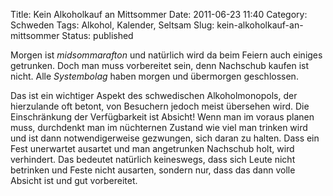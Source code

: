 Title: Kein Alkoholkauf an Mittsommer
Date: 2011-06-23 11:40
Category: Schweden
Tags: Alkohol, Kalender, Seltsam
Slug: kein-alkoholkauf-an-mittsommer
Status: published

Morgen ist *midsommarafton* und natürlich wird da beim Feiern auch
einiges getrunken. Doch man muss vorbereitet sein, denn Nachschub kaufen
ist nicht. Alle *Systembolag* haben morgen und übermorgen geschlossen.

Das ist ein wichtiger Aspekt des schwedischen Alkoholmonopols, der
hierzulande oft betont, von Besuchern jedoch meist übersehen wird. Die
Einschränkung der Verfügbarkeit ist Absicht! Wenn man im voraus planen
muss, durchdenkt man im nüchternen Zustand wie viel man trinken wird und
ist dann notwendigerweise gezwungen, sich daran zu halten. Dass ein Fest
unerwartet ausartet und man angetrunken Nachschub holt, wird verhindert.
Das bedeutet natürlich keineswegs, dass sich Leute nicht betrinken und
Feste nicht ausarten, sondern nur, dass das dann volle Absicht ist und
gut vorbereitet.

